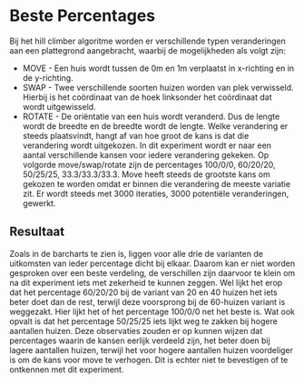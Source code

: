 # Beste Percentages

Bij het hill climber algoritme worden er verschillende typen veranderingen aan een plattegrond aangebracht, waarbij de mogelijkheden als volgt zijn:  
- MOVE - Een huis wordt tussen de 0m en 1m verplaatst in x-richting en in de y-richting.
- SWAP - Twee verschillende soorten huizen worden van plek verwisseld. Hierbij is het coördinaat van de hoek linksonder het coördinaat dat wordt uitgewisseld.
- ROTATE - De oriëntatie van een huis wordt veranderd. Dus de lengte wordt de breedte en de breedte wordt de lengte.
Welke verandering er steeds plaatsvindt, hangt af van hoe groot de kans is dat die verandering wordt uitgekozen. In dit experiment wordt er naar een aantal verschillende kansen voor iedere verandering gekeken. Op volgorde move/swap/rotate zijn de percentages 100/0/0, 60/20/20, 50/25/25, 33.3/33.3/33.3. Move heeft steeds de grootste kans om gekozen te worden omdat er binnen die verandering de meeste variatie zit. Er wordt steeds met 3000 iteraties, 3000 potentiële veranderingen, gewerkt.

## Resultaat
Zoals in de barcharts te zien is, liggen voor alle drie de varianten de uitkomsten van ieder percentage dicht bij elkaar. Daarom kan er niet worden gesproken over een beste verdeling, de verschillen zijn daarvoor te klein om na dit experiment iets met zekerheid te kunnen zeggen. Wel lijkt het erop dat het percentage 60/20/20 bij de variant van 20 en 40 huizen het iets beter doet dan de rest, terwijl deze voorsprong bij de 60-huizen variant is weggezakt. Hier lijkt het of het percentage 100/0/0 net het beste is. Wat ook opvalt is dat het percentage 50/25/25 iets lijkt weg te zakken bij hogere aantallen huizen. Deze observaties zouden er op kunnen wijzen dat percentages waarin de kansen eerlijk verdeeld zijn, het beter doen bij lagere aantallen huizen, terwijl het voor hogere aantallen huizen voordeliger is om de kans voor move te verhogen. Dit is echter niet te bevestigen of te ontkennen met dit experiment.
